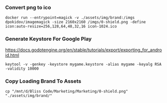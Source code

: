 ### Convert png to ico

```
docker run --entrypoint=magick -v ./assets/img/brand:/imgs dpokidov/imagemagick -size 2160x2160 /imgs/0-shield.png -define icon:auto-resize=256,128,64,48,32,16 icon-1024.ico
```

### Generate Keystore For Google Play

https://docs.godotengine.org/en/stable/tutorials/export/exporting_for_android.html

```
keytool -v -genkey -keystore mygame.keystore -alias mygame -keyalg RSA -validity 10000
```

### Copy Loading Brand To Assets

```
cp "/mnt/d/Bliss Code/Marketing/Marketing/0-shield.png" "./assets/img/brand/"
```
